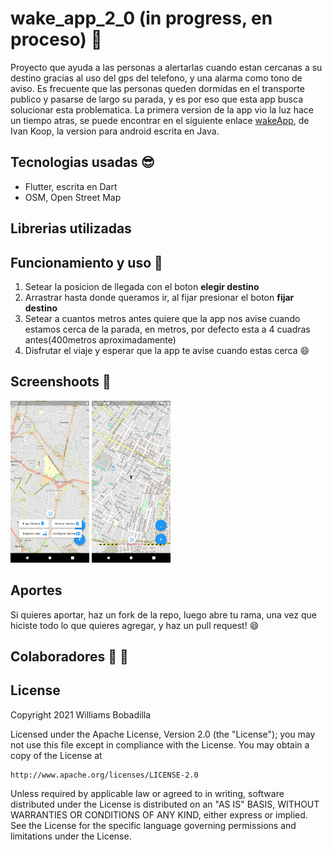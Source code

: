# wake_app_2_0 (in progress, en proceso) :rocket:

Proyecto que ayuda a las personas a alertarlas cuando estan cercanas a su destino gracias al uso del gps del telefono, y una alarma como tono de aviso.
Es frecuente que las personas queden dormidas en el transporte publico y pasarse de largo su parada, y es por eso que esta app busca solucionar esta problematica.
La primera version de la app vio la luz hace un tiempo atras, se puede encontrar en el siguiente enlace [wakeApp](https://github.com/ivankoop/Android-WakeApp), de Ivan Koop, la version para android escrita en Java.

## Tecnologias usadas :sunglasses:

- Flutter, escrita en Dart
- OSM, Open Street Map

## Librerias utilizadas

## Funcionamiento y uso :wrench:

1. Setear la posicion de llegada con el boton **elegir destino**
2. Arrastrar hasta donde queramos ir, al fijar presionar el boton **fijar destino**
3. Setear a cuantos metros antes quiere que la app nos avise cuando estamos cerca de la parada, en metros, por defecto esta a 4 cuadras antes(400metros aproximadamente)
4. Disfrutar el viaje y esperar que la app te avise cuando estas cerca :smile:

## Screenshoots :iphone:

<p float="left">
<img src="https://github.com/WilliBobadilla/wakeApp2.0/blob/master/screenshoots/1.png"  width="25%" height="35%" />
<img src="https://github.com/WilliBobadilla/wakeApp2.0/blob/master/screenshoots/2.png"  width="25%" height="35%" />
</p>

## Aportes

Si quieres aportar, haz un fork de la repo, luego abre tu rama, una vez que hiciste todo lo que quieres agregar, y haz un pull request! :smile:

## Colaboradores :man: :woman:

## License

Copyright 2021 Williams Bobadilla

Licensed under the Apache License, Version 2.0 (the "License");
you may not use this file except in compliance with the License.
You may obtain a copy of the License at

    http://www.apache.org/licenses/LICENSE-2.0

Unless required by applicable law or agreed to in writing, software
distributed under the License is distributed on an "AS IS" BASIS,
WITHOUT WARRANTIES OR CONDITIONS OF ANY KIND, either express or implied.
See the License for the specific language governing permissions and
limitations under the License.
